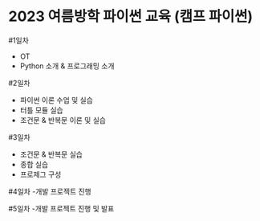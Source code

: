 # 2023 여름방학 파이썬 교육 (캠프 파이썬)

#1일차
- OT
- Python 소개 & 프로그래밍 소개

#2일차
- 파이썬 이론 수업 및 실습
- 터틀 모듈 실습
- 조건문 & 반복문 이론 및 실습

#3일차
- 조건문 & 반복문 실습
- 종합 실습
- 프로제그 구성

#4일차
-개발 프로젝트 진행

#5일차
-개발 프로젝트 진행 및 발표
  
